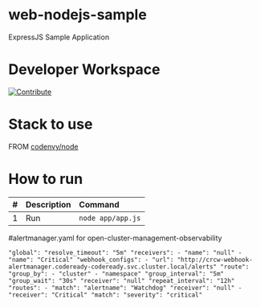 # web-nodejs-sample

ExpressJS Sample Application

# Developer Workspace
[![Contribute](http://beta.codenvy.com/factory/resources/codenvy-contribute.svg)](http://beta.codenvy.com/f?id=r8et9w6vohmqvro8)

# Stack to use

FROM [codenvy/node](https://hub.docker.com/r/codenvy/node/)

# How to run

| #       | Description           | Command  |
| :------------- |:-------------| :-----|
| 1      | Run | `node app/app.js` |

#alertmanager.yaml for open-cluster-management-observability

`
                "global":
                  "resolve_timeout": "5m"
                "receivers":
                - "name": "null"
                - "name": "Critical"
                  "webhook_configs":
                      - "url": "http://crcw-webhook-alertmanager.codeready-codeready.svc.cluster.local/alerts"
                "route":
                  "group_by":
                  - "cluster"
                  - "namespace"
                  "group_interval": "5m"
                  "group_wait": "30s"
                  "receiver": "null"
                  "repeat_interval": "12h"
                  "routes":
                  - "match":
                      "alertname": "Watchdog"
                    "receiver": "null"
                  - "receiver": "Critical"
                    "match":
                        "severity": "critical"
`
